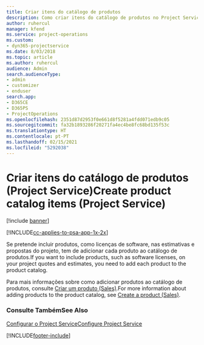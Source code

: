 ```yaml
---
title: Criar itens do catálogo de produtos
description: Como criar itens do catálogo de produtos no Project Service
author: ruhercul
manager: kfend
ms.service: project-operations
ms.custom:
- dyn365-projectservice
ms.date: 8/03/2018
ms.topic: article
ms.author: ruhercul
audience: Admin
search.audienceType:
- admin
- customizer
- enduser
search.app:
- D365CE
- D365PS
- ProjectOperations
ms.openlocfilehash: 2351d87d2953f0e661d8f5281a4fdd071edb9c05
ms.sourcegitcommit: fa32b1893286f20271fa4ec4be8fc68bd135f53c
ms.translationtype: HT
ms.contentlocale: pt-PT
ms.lasthandoff: 02/15/2021
ms.locfileid: "5292038"
---
```

# <a name="create-product-catalog-items-project-service"></a><span data-ttu-id="653a2-103">Criar itens do catálogo de produtos (Project Service)</span><span class="sxs-lookup"><span data-stu-id="653a2-103">Create product catalog items (Project Service)</span></span>

[!include [banner](../includes/psa-now-project-operations.md)]

[!INCLUDE[cc-applies-to-psa-app-1x-2x](../includes/cc-applies-to-psa-app-1x-2x.md)]

<span data-ttu-id="653a2-104">Se pretende incluir produtos, como licenças de software, nas estimativas e propostas do projeto, tem de adicionar cada produto ao catálogo de produtos.</span><span class="sxs-lookup"><span data-stu-id="653a2-104">If you want to include products, such as software licenses, on your project quotes and estimates, you need to add each product to the product catalog.</span></span>  
  
 <span data-ttu-id="653a2-105">Para mais informações sobre como adicionar produtos ao catálogo de produtos, consulte [Criar um produto (Sales)](https://docs.microsoft.com/dynamics365/sales-enterprise/create-product-sales).</span><span class="sxs-lookup"><span data-stu-id="653a2-105">For more information about adding products to the product catalog, see [Create a product (Sales)](https://docs.microsoft.com/dynamics365/sales-enterprise/create-product-sales).</span></span>  
  
### <a name="see-also"></a><span data-ttu-id="653a2-106">Consulte Também</span><span class="sxs-lookup"><span data-stu-id="653a2-106">See Also</span></span>  
 [<span data-ttu-id="653a2-107">Configurar o Project Service</span><span class="sxs-lookup"><span data-stu-id="653a2-107">Configure Project Service</span></span>](../psa/configure.md)


[!INCLUDE[footer-include](../includes/footer-banner.md)]
